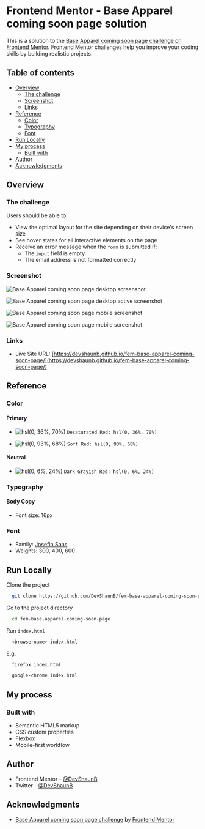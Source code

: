 # Frontend Mentor - Base Apparel coming soon page solution

This is a solution to the [Base Apparel coming soon page challenge on Frontend Mentor](https://www.frontendmentor.io/challenges/base-apparel-coming-soon-page-5d46b47f8db8a7063f9331a0). Frontend Mentor challenges help you improve your coding skills by building realistic projects.

## Table of contents

- [Overview](#overview)
  - [The challenge](#the-challenge)
  - [Screenshot](#screenshot)
  - [Links](#links)
- [Reference](#reference)
  - [Color](#color)
  - [Typography](#typography)
  - [Font](#font)
- [Run Locally](#run-locally)
- [My process](#my-process)
  - [Built with](#built-with)
- [Author](#author)
- [Acknowledgments](#acknowledgments)

## Overview

### The challenge

Users should be able to:

- View the optimal layout for the site depending on their device's screen size
- See hover states for all interactive elements on the page
- Receive an error message when the `form` is submitted if:
  - The `input` field is empty
  - The email address is not formatted correctly

### Screenshot

![Base Apparel coming soon page desktop screenshot](https://devshaunb.github.io/fem-base-apparel-coming-soon-page/screenshots/desktop.png)

![Base Apparel coming soon page desktop active screenshot](https://devshaunb.github.io/fem-base-apparel-coming-soon-page/screenshots/desktop-active.png)

![Base Apparel coming soon page mobile screenshot](https://devshaunb.github.io/fem-base-apparel-coming-soon-page/screenshots/mobile.png)

![Base Apparel coming soon page mobile screenshot](https://devshaunb.github.io/fem-base-apparel-coming-soon-page/screenshots/mobile-active.png)

### Links

- Live Site URL: [https://devshaunb.github.io/fem-base-apparel-coming-soon-page/](https://devshaunb.github.io/fem-base-apparel-coming-soon-page/)

## Reference

### Color

#### Primary

- ![hsl(0, 36%, 70%)](https://via.placeholder.com/10/ce9797?text=+) `Desaturated Red: hsl(0, 36%, 70%)`

- ![hsl(0, 93%, 68%)](https://via.placeholder.com/10/f96262?text=+) `Soft Red: hsl(0, 93%, 68%)`

#### Neutral

- ![hsl(0, 6%, 24%)](https://via.placeholder.com/10/413a3a?text=+) `Dark Grayish Red: hsl(0, 6%, 24%)`

### Typography

#### Body Copy

- Font size: 16px

### Font

- Family: [Josefin Sans](https://fonts.google.com/specimen/Josefin+Sans)
- Weights: 300, 400, 600

## Run Locally

Clone the project

```bash
  git clone https://github.com/DevShaunB/fem-base-apparel-coming-soon-page.git
```

Go to the project directory

```bash
  cd fem-base-apparel-coming-soon-page
```

Run `index.html`

```bash
  <browsername> index.html
```

E.g.

```bash
  firefox index.html
```

```bash
  google-chrome index.html
```

## My process

### Built with

- Semantic HTML5 markup
- CSS custom properties
- Flexbox
- Mobile-first workflow

## Author

- Frontend Mentor - [@DevShaunB](https://www.frontendmentor.io/profile/DevShaunB)
- Twitter - [@DevShaunB](https://www.twitter.com/DevShaunB)

## Acknowledgments

- [Base Apparel coming soon page challenge](https://www.frontendmentor.io/challenges/base-apparel-coming-soon-page-5d46b47f8db8a7063f9331a0) by [Frontend Mentor](https://www.frontendmentor.io/)

